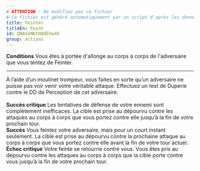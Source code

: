 ```yaml
---
# ATTENTION : Ne modifiez pas ce fichier
# Ce fichier est généré automatiquement par un script d'après les données du module Foundry VTT officiel et de sa traduction
title: Feinter
titleEn: Feint
id: QNAVeNKtHA0EUw4X
group: actions
---
```

<p><span id="ctl00_MainContent_DetailedOutput"><strong>Conditions</strong> Vous êtes à portée d'allonge au corps à corps de l'adversaire que vous tentez de Feinter.</span></p><hr><p>À l’aide d’un moulinet trompeur, vous faites en sorte qu’un adversaire ne puisse pas voir venir votre véritable attaque. Effectuez un test de Duperie contre le DD de Perception de cet adversaire.<br><br><strong>Succès critique</strong> Les tentatives de défense de votre ennemi sont complètement inefficaces. La cible est prise au dépourvu contre les attaques au corps à corps que vous portez contre elle jusqu’à la fin de votre prochain tour.<br><strong>Succès</strong> Vous feintez votre adversaire, mais pour un court instant seulement. La cible est prise au dépourvu contre la prochaine attaque au corps à corps que vous portez contre elle avant la fin de votre tour actuel.<br><strong>Échec critique</strong> Votre feinte se retourne contre vous. Vous êtes pris au dépourvu contre les attaques au corps à corps que la cible porte contre vous jusqu’à la fin de votre prochain tour.&nbsp;</p>
